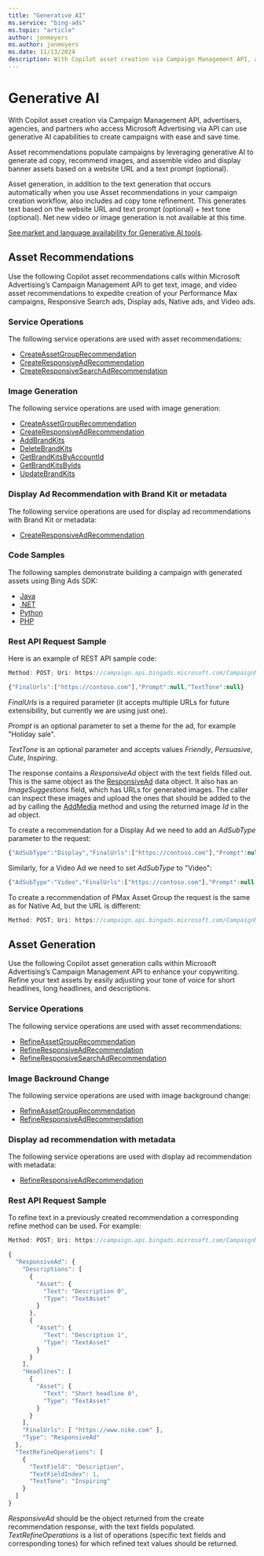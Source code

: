 ```yaml
---
title: "Generative AI"
ms.service: "bing-ads"
ms.topic: "article"
author: jonmeyers
ms.author: jonmeyers
ms.date: 11/13/2024
description: With Copilot asset creation via Campaign Management API, advertisers, agencies, and partners who access Microsoft Advertising via API can use generative AI capabilities to create campaigns with ease and save time.
---
```


# Generative AI

With Copilot asset creation via Campaign Management API, advertisers, agencies, and partners who access Microsoft Advertising via API can use generative AI capabilities to create campaigns with ease and save time.

Asset recommendations populate campaigns by leveraging generative AI to generate ad copy, recommend images, and assemble video and display banner assets based on a website URL and a text prompt (optional).

Asset generation, in addition to the text generation that occurs automatically when you use Asset recommendations in your campaign creation workflow, also includes ad copy tone refinement. This generates text based on the website URL and text prompt (optional) + text tone (optional). Net new video or image generation is not available at this time.

[See market and language availability for Generative AI tools](https://help.ads.microsoft.com/#apex/ads/en/50873/0).

## <a name="asset-recommendations"></a>Asset Recommendations

Use the following Copilot asset recommendations calls within Microsoft Advertising’s Campaign Management API to get text, image, and video asset recommendations to expedite creation of your Performance Max campaigns, Responsive Search ads, Display ads, Native ads, and Video ads.

### <a name="asset-recommendation-service-operations"></a>Service Operations

The following service operations are used with asset recommendations:

- [CreateAssetGroupRecommendation](../campaign-management-service/createassetgrouprecommendation.md)  
- [CreateResponsiveAdRecommendation](../campaign-management-service/createresponsiveadrecommendation.md)  
- [CreateResponsiveSearchAdRecommendation](../campaign-management-service/createresponsivesearchadrecommendation.md)  

### <a name="image-generation"></a>Image Generation  

The following service operations are used with image generation:

- [CreateAssetGroupRecommendation](../campaign-management-service/createassetgrouprecommendation.md)  
- [CreateResponsiveAdRecommendation](../campaign-management-service/createresponsiveadrecommendation.md)  
- [AddBrandKits](../campaign-management-service/addbrandkits.md)  
- [DeleteBrandKits](../campaign-management-service/deletebrandkits.md)  
- [GetBrandKitsByAccountId](../campaign-management-service/getbrandkitsbyaccountid.md)  
- [GetBrandKitsByIds](../campaign-management-service/getbrandkitsbyids.md)  
- [UpdateBrandKits](../campaign-management-service/updatebrandkits.md)  

### <a name="display-ad-recommendation-brand-kit"></a>Display Ad Recommendation with Brand Kit or metadata

The following service operations are used for display ad recommendations with Brand Kit or metadata:

- [CreateResponsiveAdRecommendation](../campaign-management-service/createresponsiveadrecommendation.md)  

### <a name="code-samples"></a>Code Samples

The following samples demonstrate building a campaign with generated assets using Bing Ads SDK:  

- [Java](https://github.com/BingAds/BingAds-Java-SDK/tree/main/examples/BingAdsDesktopApp/src/main/java/com/microsoft/bingads/examples/v13/ResponsiveAdRecommendation.java)  
- [.NET](https://github.com/BingAds/BingAds-dotNet-SDK/tree/main/examples/BingAdsExamples/BingAdsExamplesLibrary/v13/ResponsiveAdRecommendation.cs)  
- [Python](https://github.com/BingAds/BingAds-Python-SDK/blob/main/examples/v13/responsive_ad_recommendation.py)  
- [PHP](https://github.com/BingAds/BingAds-PHP-SDK/blob/main/samples/V13/ResponsiveAdRecommendation.php)  

### <a name="asset-recommendation-rest-api-request-sample"></a>Rest API Request Sample

Here is an example of REST API sample code:

```javascript
Method: POST; Uri: https://campaign.api.bingads.microsoft.com/CampaignManagement/v13/ResponsiveAdRecommendation/Create  

{"FinalUrls":["https://contoso.com"],"Prompt":null,"TextTone":null}  
```

*FinalUrls* is a required parameter (it accepts multiple URLs for future extensibility, but currently we are using just one).  

*Prompt* is an optional parameter to set a theme for the ad, for example "Holiday sale".  

*TextTone* is an optional parameter and accepts values *Friendly*, *Persuasive*, *Cute*, *Inspiring*.  

The response contains a *ResponsiveAd* object with the text fields filled out. This is the same object as the [ResponsiveAd](../campaign-management-service/responsivead.md) data object. It also has an *ImageSuggestions* field, which has URLs for generated images. The caller can inspect these images and upload the ones that should be added to the ad by calling the [AddMedia](../campaign-management-service/addmedia.md) method and using the returned image *Id* in the ad object.  

To create a recommendation for a Display Ad we need to add an *AdSubType* parameter to the request:  

```javascript
{"AdSubType":"Display","FinalUrls":["https://contoso.com"],"Prompt":null,"TextTone":null}  
```

Similarly, for a Video Ad we need to set *AdSubType* to "Video":  

```javascript
{"AdSubType":"Video","FinalUrls":["https://contoso.com"],"Prompt":null,"TextTone":null}  
```

To create a recommendation of PMax Asset Group the request is the same as for Native Ad, but the URL is different:  

```javascript
Method: POST; Uri: https://campaign.api.bingads.microsoft.com/CampaignManagement/v13/AssetGroupRecommendation/Create 
```

## <a name="asset-generation"></a>Asset Generation

Use the following Copilot asset generation calls within Microsoft Advertising’s Campaign Management API to enhance your copywriting. Refine your text assets by easily adjusting your tone of voice for short headlines, long headlines, and descriptions.  

### <a name="asset-generation-service-operations"></a>Service Operations

The following service operations are used with asset recommendations:

- [RefineAssetGroupRecommendation](../campaign-management-service/refineassetgrouprecommendation.md)  
- [RefineResponsiveAdRecommendation](../campaign-management-service/refineresponsiveadrecommendation.md)  
- [RefineResponsiveSearchAdRecommendation](../campaign-management-service/refineresponsivesearchadrecommendation.md)  

### <a name="image-background-change"></a>Image Backround Change  

The following service operations are used with image background change:

- [RefineAssetGroupRecommendation](../campaign-management-service/refineassetgrouprecommendation.md)  
- [RefineResponsiveAdRecommendation](../campaign-management-service/refineresponsiveadrecommendation.md)  

### <a name="display-ad-recommendation-metadata"></a>Display ad recommendation with metadata
The following service operations are used with display ad recommendation with metadata:

- [RefineResponsiveAdRecommendation](../campaign-management-service/refineresponsiveadrecommendation.md)  

### <a name="asset-generation-rest-api-request-sample"></a>Rest API Request Sample

To refine text in a previously created recommendation a corresponding refine method can be used. For example:  

```javascript
Method: POST; Uri: https://campaign.api.bingads.microsoft.com/CampaignManagement/v13/ResponsiveAdRecommendation/Refine  

{  
  "ResponsiveAd": {  
    "Descriptions": [  
      {  
        "Asset": {  
          "Text": "Description 0",  
          "Type": "TextAsset"  
        }  
      },  
      {  
        "Asset": {  
          "Text": "Description 1",  
          "Type": "TextAsset"  
        }  
      }  
    ],  
    "Headlines": [  
      {  
        "Asset": {  
          "Text": "Short headline 0",  
          "Type": "TextAsset"  
        }  
      }  
    ],  
    "FinalUrls": [ "https://www.nike.com" ],  
    "Type": "ResponsiveAd"  
  },  
  "TextRefineOperations": [  
    {  
      "TextField": "Description",  
      "TextFieldIndex": 1,  
      "TextTone": "Inspiring"  
    }  
  ]  
}  
```

*ResponsiveAd* should be the object returned from the create recommendation response, with the text fields populated. *TextRefineOperations* is a list of operations (specific text fields and corresponding tones) for which refined text values should be returned.  
